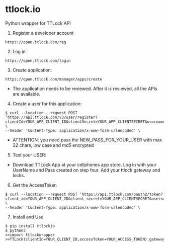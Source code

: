 # ttlock.io
Python wrapper for TTLock API

1. Register a developer account
```
https://open.ttlock.com/reg
```

2. Log in 
```
https://open.ttlock.com/login
```

3. Create application:
```
https://open.ttlock.com/manager/apps/create
```
- The application needs to be reviewed. After it is reviewed, all the APIs are available.

4. Create a user for this application:
```
$ curl --location --request POST 'https://api.ttlock.com/v3/user/register?clientId=YOUR_APP_CLIENT_ID&clientSecret=YOUR_APP_CLIENTSECRET&username=NEW_NAME_FOR_YOUR_USER&password=NEW_PASS_FOR_YOUR_USER&date=CURRENTMILLIS' \
--header 'Content-Type: application/x-www-form-urlencoded' \
```
- ATTENTION: you need pass the NEW_PASS_FOR_YOUR_USER with max 32 chars, low case and md5 encrypted

5. Test your USER:
- Download TTLock App at your cellphones app store. Log in with your UserName and Pass created on step four. Add your ttlock gateway and locks.

6. Get the AccessToken

```
$ curl --location --request POST 'https://api.ttlock.com/oauth2/token?client_id=YOUR_APP_CLIENT_ID&client_secret=YOUR_APP_CLIENTSECRET&username=NAME_FOR_YOUR_USER_CREATE_ON_LAST_STEP&password=NEW_PASS_FOR_YOUR_USER_CREATE_ON_LAST_STEP&grant_type=password&redirect_uri=https://yourdomain.com/' \
--header 'Content-Type: application/x-www-form-urlencoded' \
```

7. Install and Use 
```
$ pip install ttlockio 
$ python3
>>import ttlockwrapper
>>TTLock(clientId=YOUR_CLIENT_ID,accessToken=YOUR_ACCESS_TOKEN).gateways_list()
```